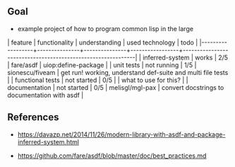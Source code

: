 ## Goal

- example project of how to program common lisp in the large

| feature          | functionality | understanding | used technology | todo                                                        |
|------------------+---------------+---------------+-----------------+-------------------------------------------------------------|
| inferred-system  | works         | 2/5           | fare/asdf       | uiop:define-package                                         |
| unit tests       | not running   | 1/5           | sionescu/fiveam | get run! working, understand def-suite and multi file tests |
| functional tests | not started   | 0/5           |                 | what to use for this?                                       |
| documentation    | not started   | 0/5           | melisgl/mgl-pax | convert docstrings to documentation with asdf               |



## References

- https://davazp.net/2014/11/26/modern-library-with-asdf-and-package-inferred-system.html

- https://github.com/fare/asdf/blob/master/doc/best_practices.md
